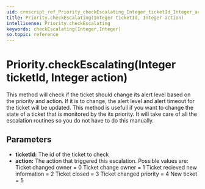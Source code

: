 ```yaml
---
uid: crmscript_ref_Priority_checkEscalating_Integer_ticketId_Integer_action
title: Priority.checkEscalating(Integer ticketId, Integer action)
intellisense: Priority.checkEscalating
keywords: checkEscalating(Integer,Integer)
so.topic: reference
---
```


# Priority.checkEscalating(Integer ticketId, Integer action)

This method will check if the ticket should change its alert level based on the priority and action. If it is to change, the alert level and alert timeout for the ticket will be updated.
This method is usefull if you want to change the state of a ticket that is monitored by the its priority. It will take care of all the escalation routines so you do not have to do this manually.

## Parameters

* **ticketId:** The id of the ticket to check
* **action:** The action that triggered this escalation. Possible values are:
Ticket changed owner = 0
Ticket change owner = 1
Ticket recieved new information = 2
Ticket closed = 3
Ticket changed priority = 4
New ticket = 5

